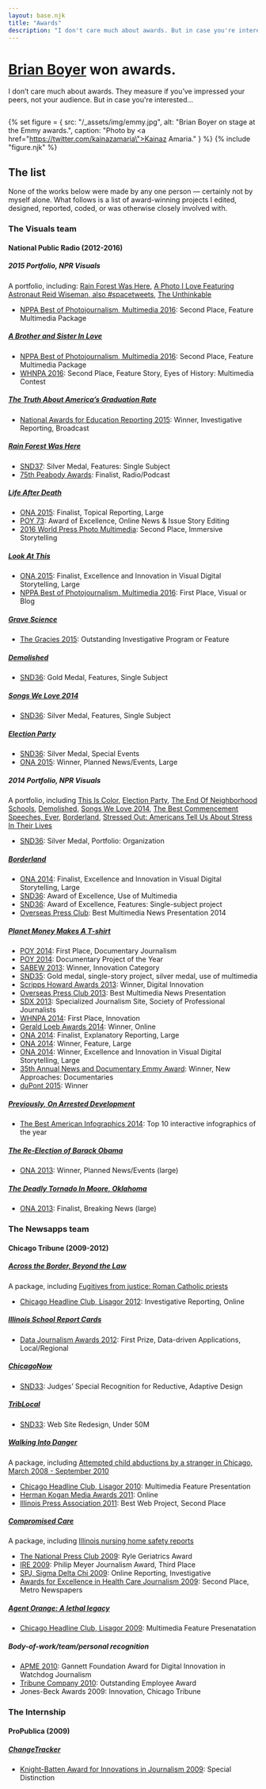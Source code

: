 ```yaml
---
layout: base.njk
title: "Awards"
description: "I don't care much about awards. But in case you're interested..."
---
```


# [Brian Boyer](/) won awards.

I don’t care much about awards. They measure if you’ve impressed your peers, not your audience. But in case you're interested...

<figure>
  <img src="" alt=""/>
  <figcaption></figcaption>
</figure>

{% set figure = {
  src: "/_assets/img/emmy.jpg",
  alt: "Brian Boyer on stage at the Emmy awards.",
  caption: "Photo by <a href=\"https://twitter.com/kainazamaria\">Kainaz Amaria</a>."
} %}
{% include "figure.njk" %}

## The list

None of the works below were made by any one person — certainly not by myself alone. What follows is a list of award-winning projects I edited, designed, reported, coded, or was otherwise closely involved with.

### The Visuals team
#### National Public Radio (2012-2016)

##### 2015 Portfolio, NPR Visuals
A portfolio, including: [Rain Forest Was Here](http://apps.npr.org/lookatthis/posts/brazil/), [A Photo I Love Featuring Astronaut Reid Wiseman, also #spacetweets](http://apps.npr.org/lookatthis/posts/spacepix/), [The Unthinkable](http://apps.npr.org/lookatthis/posts/yemen/)
- [NPPA Best of Photojournalism, Multimedia 2016](https://nppa.org/node/73211): Second Place, Feature Multimedia Package

##### [A Brother and Sister In Love](http://apps.npr.org/lookatthis/posts/lovestory/)
- [NPPA Best of Photojournalism, Multimedia 2016](https://nppa.org/node/73211): Second Place, Feature Multimedia Package
- [WHNPA 2016](http://www.whnpa.org/contests/multimedia-contest/2016-eyes-of-history-multimedia-contest/): Second Place, Feature Story, Eyes of History: Multimedia Contest

##### [The Truth About America’s Graduation Rate](http://www.npr.org/sections/ed/411803635/grad-rates)
- [National Awards for Education Reporting 2015](http://www.ewa.org/finalist/truth-about-americas-graduation-rate): Winner, Investigative Reporting, Broadcast

##### [Rain Forest Was Here](https://apps.npr.org/lookatthis/posts/brazil/)
- [SND37](http://www.snd.org/2016/02/snd-digital-silver-to-npr-for-rainforest-project/): Silver Medal, Features: Single Subject
- [75th Peabody Awards](http://www.peabodyawards.com/stories/story/the-60-peabody-finalists): Finalist, Radio/Podcast

##### [Life After Death](http://apps.npr.org/life-after-death/)
- [ONA 2015](http://journalists.org/awards/2015-awards/): Finalist, Topical Reporting, Large
- [POY 73](http://www.poyi.org/73/73winnerslist.html): Award of Excellence, Online News & Issue Story Editing
- [2016 World Press Photo Multimedia](https://www.worldpressphoto.org/collection/storytelling/2016/29040/2016-Life-After-Death): Second Place, Immersive Storytelling

##### [Look At This](http://lookatthisstory.tumblr.com/tagged/stories/)
- [ONA 2015](http://journalists.org/awards/2015-awards/): Finalist, Excellence and Innovation in Visual Digital Storytelling, Large
- [NPPA Best of Photojournalism, Multimedia 2016](https://nppa.org/node/73211): First Place, Visual or Blog

##### [Grave Science](http://apps.npr.org/grave-science/)
- [The Gracies 2015](https://allwomeninmedia.org/gracies/2015-gracies-winners/): Outstanding Investigative Program or Feature

##### [Demolished](http://apps.npr.org/lookatthis/posts/publichousing/)
- [SND36](http://www.snd.org/2015/02/npr-wins-gold-medal-for-demolished-feature/): Gold Medal, Features, Single Subject

##### [Songs We Love 2014](http://apps.npr.org/best-songs-2014/)
- [SND36](http://www.snd.org/2015/02/judges-award-silver-medal-to-songs-we-love-feature-by-npr/): Silver Medal, Features, Single Subject

##### [Election Party](http://elections2014.npr.org/)
- [SND36](http://www.snd.org/2015/02/npr-wins-silver-medal-for-election-party/): Silver Medal, Special Events
- [ONA 2015](http://journalists.org/awards/2015-awards/): Winner, Planned News/Events, Large

##### 2014 Portfolio, NPR Visuals
A portfolio, including [This Is Color](http://apps.npr.org/lookatthis/posts/colors/), [Election Party](http://elections2014.npr.org/), [The End Of Neighborhood Schools](http://apps.npr.org/the-end-of-neighborhood-schools/), [Demolished](http://apps.npr.org/lookatthis/posts/publichousing/), [Songs We Love 2014](http://apps.npr.org/best-songs-2014/), [The Best Commencement Speeches, Ever](http://apps.npr.org/commencement/), [Borderland](http://apps.npr.org/borderland/), [Stressed Out: Americans Tell Us About Stress In Their Lives](http://www.npr.org/blogs/health/2014/07/07/327322187/stressed-out-americans-tell-us-about-stress-in-their-lives)
- [SND36](http://www.snd.org/2015/02/npr-visuals-earns-silver-medal-in-organization-portfolio-category/): Silver Medal, Portfolio: Organization

##### [Borderland](http://apps.npr.org/borderland/)
- [ONA 2014](https://awards.journalists.org/winners/2014/): Finalist, Excellence and Innovation in Visual Digital Storytelling, Large
- [SND36](http://www.snd.org/2015/03/winners-list-2014-best-of-digital-design-competition/): Award of Excellence, Use of Multimedia
- [SND36](http://www.snd.org/2015/03/winners-list-2014-best-of-digital-design-competition/): Award of Excellence, Features: Single-subject project
- [Overseas Press Club](https://www.opcofamerica.org/awards/20-best-multimedia-news-presentation-1): Best Multimedia News Presentation 2014

##### [Planet Money Makes A T-shirt](http://apps.npr.org/tshirt/)
- [POY 2014](http://www.poyi.org/71/23/index.php): First Place, Documentary Journalism
- [POY 2014](http://www.poyi.org/71/44/index.php): Documentary Project of the Year
- [SABEW 2013](http://sabew.org/2014/02/2013-bib-winners-list/): Winner, Innovation Category
- [SND35](http://www.snd.org/2014/03/snd35-judges-award-gold-and-silver-medals-for-nprs-t-shirt-presentation/): Gold medal, single-story project, silver medal, use of multimedia
- [Scripps Howard Awards 2013](http://www.shawards.org/PDF/Foundation-Release-3-14-14.pdf): Winner, Digital Innovation
- [Overseas Press Club 2013](https://www.opcofamerica.org/awards/20-best-multimedia-news-presentation-0): Best Multimedia News Presentation
- [SDX 2013](https://www.spj.org/sdxa13.asp#online): Specialized Journalism Site, Society of Professional Journalists
- [WHNPA 2014](http://www.whnpa.org/contests/multimedia-contest/2014-eyes-of-history-new-media-editing-contest/): First Place, Innovation
- [Gerald Loeb Awards 2014](http://www.businesswire.com/news/home/20140624006875/en/UCLA-Anderson-School-Management-Announces-2014-Gerald#.U7HHxY1dX6J): Winner, Online
- [ONA 2014](https://awards.journalists.org/winners/2014/): Finalist, Explanatory Reporting, Large
- [ONA 2014](https://awards.journalists.org/winners/2014/): Winner, Feature, Large
- [ONA 2014](https://awards.journalists.org/winners/2014/): Winner, Excellence and Innovation in Visual Digital Storytelling, Large
- [35th Annual News and Documentary Emmy Award](http://emmyonline.org/news_35th_winners): Winner, New Approaches: Documentaries
- [duPont 2015](https://journalism.columbia.edu/dupont#duPont_Winners_Archive): Winner

##### [Previously, On Arrested Development](http://apps.npr.org/arrested-development/)
- [The Best American Infographics 2014](http://www.goodreads.com/book/show/20256543-the-best-american-infographics-2014): Top 10 interactive infographics of the year

##### [The Re-Election of Barack Obama](https://web.archive.org/web/20131124020634/https://www.npr.org/awards/2013/ona/elections/)
- [ONA 2013](http://journalists.org/awards/2013-awards/): Winner, Planned News/Events (large)

##### [The Deadly Tornado In Moore, Oklahoma](http://apps.npr.org/moore-oklahoma-tornado-damage/)
- [ONA 2013](http://journalists.org/awards/2013-awards/): Finalist, Breaking News (large)

### The Newsapps team
#### Chicago Tribune (2009-2012)

##### [Across the Border, Beyond the Law](http://www.chicagotribune.com/news/watchdog/fugitives/)
A package, including [Fugitives from justice: Roman Catholic priests](http://media.apps.chicagotribune.com/fugitives/priests.html)
- [Chicago Headline Club, Lisagor 2012](http://headlineclub.org/2012/04/01/lisagor-winners/): Investigative Reporting, Online

##### [Illinois School Report Cards](https://web.archive.org/web/20121129015659/http://schools.chicagotribune.com/)
- [Data Journalism Awards 2012](http://www.theguardian.com/news/datablog/2012/may/31/data-journalism-awards-winners): First Prize, Data-driven Applications, Local/Regional

##### [ChicagoNow](http://www.chicagonow.com/)
- [SND33](http://www.snd.org/2012/04/snd33-worlds-best-designed-website-bostonglobe-com/): Judges’ Special Recognition for Reductive, Adaptive Design

##### [TribLocal](https://web.archive.org/web/20101231031341/http://triblocal.com/)
- [SND33](http://www.snd.org/2011/03/digital-winners/): Web Site Redesign, Under 50M

##### [Walking Into Danger](https://web.archive.org/web/20101219012907/http://www.chicagotribune.com/news/watchdog/childabduct/)
A package, including [Attempted child abductions by a stranger in Chicago, March 2008 - September 2010](https://web.archive.org/web/20110113184124/http://media.apps.chicagotribune.com/childabductions/map.html)
- [Chicago Headline Club, Lisagor 2010](http://headlineclub.org/2011/05/06/congratulations-to-our-lisagor-winners/): Multimedia Feature Presentation
- [Herman Kogan Media Awards 2011](https://web.archive.org/web/20150905232435/https://www.chicagobar.org/AM/PRNewsReleases/Releases/20110505.pdf): Online
- [Illinois Press Association 2011](http://www.illinoispress.org/Portals/1/2010BestofPress.pdf): Best Web Project, Second Place

##### [Compromised Care](http://www.chicagotribune.com/news/chi-nursing-home-first-series-storygallery.html)
A package, including [Illinois nursing home safety reports](https://web.archive.org/web/20091227113533/http://nursinghomes.apps.chicagotribune.com/)
- [The National Press Club 2009](http://www.prnewswire.com/news-releases/wall-street-journal-miami-herald-seattle-times-chicago-tribune-among-national-press-club-award-winners-99469624.html): Ryle Geriatrics Award
- [IRE 2009](http://www.ire.org/awards/philip-meyer-awards/2009-philip-meyer-award-winners/): Philip Meyer Journalism Award, Third Place
- [SPJ, Sigma Delta Chi 2009](http://www.spj.org/news.asp?REF=973): Online Reporting, Investigative
- [Awards for Excellence in Health Care Journalism 2009](http://healthjournalism.org/about-news-detail.php?id=86#.Vu6f0JMrKRs): Second Place, Metro Newspapers

##### [Agent Orange: A lethal legacy](http://graphics.chicagotribune.com/agentorange/)
- [Chicago Headline Club, Lisagor 2009](http://headlineclub.org/2010/04/26/2009-lisagor-winners/): Multimedia Feature Presenatation

##### Body-of-work/team/personal recognition
- [APME 2010](http://www.apme.com/news/47109/Winners-of-first-Gannett-Foundation-Award-for-Digital-Innovation-in-Watchdog-Journalism-announced.htm): Gannett Foundation Award for Digital Innovation in Watchdog Journalism
- [Tribune Company 2010](http://www.prnewswire.com/news-releases/tribune-announces-outstanding-employee-award-winners-for-2010-114302224.html): Outstanding Employee Award
- Jones-Beck Awards 2009: Innovation, Chicago Tribune

### The Internship
#### ProPublica (2009)

##### [ChangeTracker](https://www.propublica.org/people/brian-boyer)
- [Knight-Batten Award for Innovations in Journalism 2009](https://www.propublica.org/article/changetracker-wins-innovation-award-724): Special Distinction
